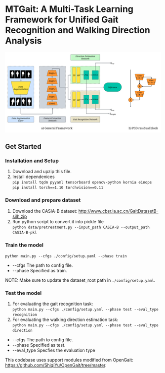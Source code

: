 # MTGait: A Multi-Task Learning Framework for Unified Gait Recognition and Walking Direction Analysis

<img title="a title" alt="Alt text" src="./imgs/ADVgait_archi6.svg">


## Get Started

### Installation and Setup
1. Download and upzip this file.
2. Install dependenices<br />
`pip install tqdm pyyaml tensorboard opencv-python kornia einops`<br />
`pip install torch==1.10 torchvision==0.11`


### Download and prepare dataset

1. Download the CASIA-B dataset: http://www.cbsr.ia.ac.cn/GaitDatasetB-silh.zip
2. Run python script to convert it into pickle file<br />`python data/pretreatment.py --input_path CASIA-B --output_path CASIA-B-pkl`

### Train the model

`python main.py --cfgs ./config/setup.yaml --phase train`

* --cfgs The path to config file.
* --phase Specified as train.

NOTE: Make sure to update the dataset_root path in `./config/setup.yaml`. 


### Test the model

1. For evaluating the gait recognition task:<br />
`python main.py --cfgs ./config/setup.yaml --phase test --eval_type recognition`
2. For evaluating the walking direction estimation task:<br />
`python main.py --cfgs ./config/setup.yaml --phase test --eval_type direction`

* --cfgs The path to config file.
* --phase Specified as test.
* --eval_type Specfies the evaluation type


This codebase uses support modules modified from OpenGait: https://github.com/ShiqiYu/OpenGait/tree/master.


